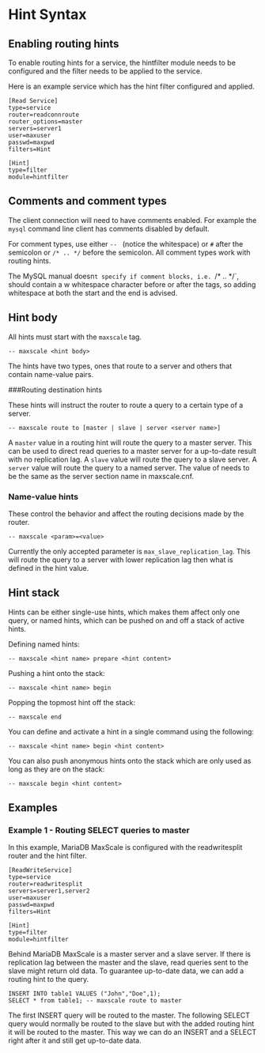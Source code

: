 # Hint Syntax

## Enabling routing hints

To enable routing hints for a service, the hintfilter module needs to be configured and the filter needs to be applied to the service.

Here is an example service which has the hint filter configured and applied.

```
[Read Service]
type=service
router=readconnroute
router_options=master
servers=server1
user=maxuser
passwd=maxpwd
filters=Hint

[Hint]
type=filter
module=hintfilter

```

## Comments and comment types

The client connection will need to have comments enabled. For example the `mysql` command line client has comments disabled by default.

For comment types, use either `-- ` (notice the whitespace) or `#` after the semicolon or `/* .. */` before the semicolon. All comment types work with routing hints.

The MySQL manual doesn`t specify if comment blocks, i.e. `/* .. */`, should contain a w
whitespace character before or after the tags, so adding whitespace at both the start and the end is advised.

## Hint body

All hints must start with the `maxscale` tag.

```
-- maxscale <hint body>
```	

The hints have two types, ones that route to a server and others that contain
name-value pairs.

###Routing destination hints

These hints will instruct the router to route a query to a certain type of a server.
```
-- maxscale route to [master | slave | server <server name>]
```

A `master` value in a routing hint will route the query to a master server. This can be used to direct read queries to a master server for a up-to-date result with no replication lag. A `slave` value will route the query to a slave server. A `server` value will route the query to a named server. The value of <server name> needs to be the same as the server section name in maxscale.cnf.

### Name-value hints

These control the behavior and affect the routing decisions made by the router.

```
-- maxscale <param>=<value>
```

Currently the only accepted parameter is `max_slave_replication_lag`. This will route the query to a server with lower replication lag then what is defined in the hint value.

## Hint stack

Hints can be either single-use hints, which makes them affect only one query, or named
hints, which can be pushed on and off a stack of active hints.

Defining named hints:

```
-- maxscale <hint name> prepare <hint content>
```

Pushing a hint onto the stack:

```
-- maxscale <hint name> begin
```

Popping the topmost hint off the stack:

```
-- maxscale end
```

You can define and activate a hint in a single command using the following:

```
-- maxscale <hint name> begin <hint content>
```

You can also push anonymous hints onto the stack which are only used as long as they are on the stack:

```
-- maxscale begin <hint content>
```

## Examples

### Example 1 - Routing SELECT queries to master

In this example, MariaDB MaxScale is configured with the readwritesplit router and the hint filter.

```
[ReadWriteService]
type=service
router=readwritesplit
servers=server1,server2
user=maxuser
passwd=maxpwd
filters=Hint

[Hint]
type=filter
module=hintfilter
```

Behind MariaDB MaxScale is a master server and a slave server. If there is replication lag between the master and the slave, read queries sent to the slave might return old data. To guarantee up-to-date data, we can add a routing hint to the query.

```
INSERT INTO table1 VALUES ("John","Doe",1);
SELECT * from table1; -- maxscale route to master
```

The first INSERT query will be routed to the master. The following SELECT query would normally be routed to the slave but with the added routing hint it will be routed to the master. This way we can do an INSERT and a SELECT right after it and still get up-to-date data.

